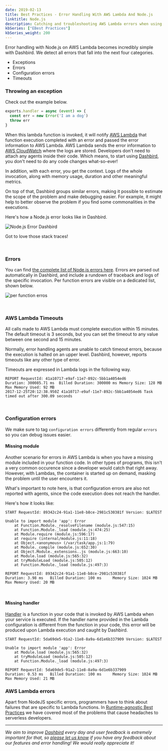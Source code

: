 ```yaml
---
date: 2019-02-13
title: Best Practices - Error Handling With AWS Lambda And Node.js
linktitle: Node.js
description: Catching and troubleshooting AWS Lambda errors when using AWS Lambda with Node.js.
kbSeries: ["EBest Practices"]
kbSeries_weight: 200
---
```


Error handling with Node.js on AWS Lambda becomes incredibly simple with Dashbird. We detect all errors that fall into the next four categories.

- Exceptions
- Errors
- Configuration errors
- Timeouts


### Throwing an exception

Check out the example below.

```js
exports.handler = async (event) => {                
  const err = new Error('I am a dog')
  throw err
}
```

When this lambda function is invoked, it will notify [AWS Lambda](https://aws.amazon.com/lambda/) that function execution completed with an error and passed the error information to AWS Lambda. AWS Lambda sends the error information to [AWS CloudWatch](https://aws.amazon.com/cloudwatch/) where the logs are stored. Developers don't need to attach any agents inside their code. Which means, to start using [Dashbird](/register/), you don't need to do any code changes what-so-ever!

In addition, with each error, you get the context. Logs of the whole invocation, along with memory usage, duration and other meaningful metrics.

On top of that, Dashbird groups similar errors, making it possible to estimate the scope of the problem and make debugging easier. For example, it might help to better observe the problem if you find some commonalities in the executions.

Here's how a Node.js error looks like in Dashbird.

![Node.js Error Dashbird](/images/docs/node-error-crash.png)

Got to love those stack traces!

<br/>

### Errors

You can find <a href='https://nodejs.org/api/errors.html' target='_blank'>the complete list of Node.js errors here</a>.
Errors are parsed out automatically in Dashbird, and include a rundown of traceback and logs of the specific invocation.
Per function errors are visible on a dedicated list, shown below.

![per function erros](/images/docs/node-error-list.png)

<br/>

### AWS Lambda Timeouts

All calls made to AWS Lambda must complete execution within 15 minutes. The default timeout is 3 seconds, but you can set the timeout to any value between one second and 15 minutes.

Normally, error handling agents are unable to catch timeout errors, because the execution is halted on an upper level. Dashbird, however, reports timeouts like any other type of error.

Timeouts are expressed in Lambda logs in the following way.

```
REPORT RequestId: 41a10717-e9af-11e7-892c-5bb1a4054ed6  
Duration: 300085.71 ms  Billed Duration: 300000 ms Memory Size: 128 MB Max Memory Used: 92 MB
2017-12-25T20:12:38.950Z 41a10717-e9af-11e7-892c-5bb1a4054ed6 Task timed out after 300.09 seconds
```

<br/>

### Configuration errors
We make sure to tag `configuration errors` differently from regular `errors` so you can debug issues easier.

#### Missing module

Another scenario for errors in AWS Lambda is when you have a missing module included in your function code. In other types of programs, this isn't a very common occurence since a developer would catch that right away. However, with Lambdas, the container is started up on demand, masking the problem until the user encounters it.

What's important to note here, is that configuration errors are also not reported with agents, since the code execution does not reach the handler.

Here's how it looks like:

```
START RequestId: 89342c24-91a1-11e8-b8ce-2981c530381f Version: $LATEST

Unable to import module 'app': Error
    at Function.Module._resolveFilename (module.js:547:15)
    at Function.Module._load (module.js:474:25)
    at Module.require (module.js:596:17)
    at require (internal/module.js:11:18)
    at Object.<anonymous> (/var/task/app.js:1:79)
    at Module._compile (module.js:652:30)
    at Object.Module._extensions..js (module.js:663:10)
    at Module.load (module.js:565:32)
    at tryModuleLoad (module.js:505:12)
    at Function.Module._load (module.js:497:3)

REPORT RequestId: 89342c24-91a1-11e8-b8ce-2981c530381f	
Duration: 3.98 ms	Billed Duration: 100 ms 	Memory Size: 1024 MB	Max Memory Used: 20 MB	
```

<br/>

#### Missing handler

<a href="https://docs.aws.amazon.com/lambda/latest/dg/nodejs-prog-model-handler.html">Handler</a> is a function in your code that is invoked by AWS Lambda when your service is executed. If the handler name provided in the Lambda configuration is different from the function in your code, this error will be produced upon Lambda execution and caught by Dashbird.

```
START RequestId: 5da69de5-91a2-11e8-8a9a-6d1e6b337909 Version: $LATEST

Unable to import module 'app': Error
    at Module.load (module.js:565:32)
    at tryModuleLoad (module.js:505:12)
    at Function.Module._load (module.js:497:3)

REPORT RequestId: 5da69de5-91a2-11e8-8a9a-6d1e6b337909	
Duration: 0.53 ms	Billed Duration: 100 ms 	Memory Size: 1024 MB	Max Memory Used: 21 MB	
```

### AWS Lambda errors

Apart from NodeJS specific errors, programmers have to think about failures that are specific to Lambda functions. In <a href="/best-practices-and-common-use-cases/runtime-agnostic/">Runtime-agnostic Best Practices</a> we have covered most of the problems that cause headaches to serverless developers.

---

_We aim to improve [Dashbird](https://dashbird.io/) every day and user feedback is extremely important for that, so [please let us know](mailto:support@dashbird.io) if you have any feedback about our features and error handling! We would really appreciate it!_
